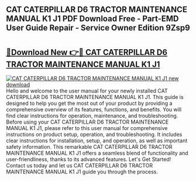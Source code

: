 ## CAT CATERPILLAR D6 TRACTOR MAINTENANCE MANUAL K1 J1 PDF Download Free - Part-EMD User Guide Repair - Service Owner Edition 9Zsp9

# <h2><a href="http://bc57965.oget.top/?id=CAT+CATERPILLAR+D6+TRACTOR+MAINTENANCE+MANUAL+K1+J1">🔗Download New 👉🔴 CAT CATERPILLAR D6 TRACTOR MAINTENANCE MANUAL K1 J1</a></h2>

[![CAT CATERPILLAR D6 TRACTOR MAINTENANCE MANUAL K1 J1 new download](https://i.imgur.com/5g1atiW.png)](http://bc57965.oget.top/?id=CAT+CATERPILLAR+D6+TRACTOR+MAINTENANCE+MANUAL+K1+J1)
Hello and welcome to the user manual for your newly installed CAT CATERPILLAR D6 TRACTOR MAINTENANCE MANUAL K1 J1. This guide is designed to help you get the most out of your product by providing a comprehensive overview of its features, functions, and benefits. You will find clear instructions for operation, maintenance, and troubleshooting. Before using your CAT CATERPILLAR D6 TRACTOR MAINTENANCE MANUAL K1 J1, please refer to this user manual for comprehensive instructions on product setup, operation, and troubleshooting. It includes clear instructions for installation, setup, and operation, as well as important safety information. This remarkable CAT CATERPILLAR D6 TRACTOR MAINTENANCE MANUAL K1 J1 offers a seamless blend of functionality and user-friendliness, thanks to its advanced features. Let's Get Started! Contact us today and let us CAT CATERPILLAR D6 TRACTOR MAINTENANCE MANUAL K1 J1 guide you through the process.
